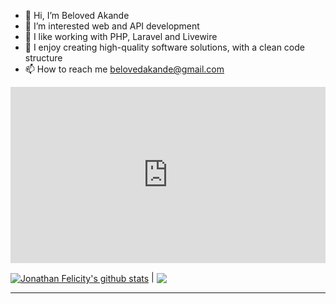
- 👋 Hi, I’m Beloved Akande
- 👀 I’m interested web and API development
- 🌱 I like working with PHP, Laravel and Livewire
- 💞️ I enjoy creating high-quality software solutions,  with a clean code structure
- 📫 How to reach me belovedakande@gmail.com

<div style="width:100%;height:0;padding-bottom:56%;position:relative;"><iframe src="https://giphy.com/embed/RbDKaczqWovIugyJmW" width="100%" height="100%" style="position:absolute" frameBorder="0" class="giphy-embed" allowFullScreen></iframe></div><p><a href="https://giphy.com/gifs/looneytunesworldofmayhem-world-of-mayhem-looney-tunes-ltwom-RbDKaczqWovIugyJmW"></a></p>




<a href="https://github.com/beloved46/github-readme-stats"><img align="center" src="https://github-readme-stats.vercel.app/api?username=beloved46&show_icons=true&include_all_commits=true&theme=buefy&hide_border=true" alt="Jonathan Felicity's github stats" /></a> | <a href="https://github.com/beloved46/github-readme-stats"><img align="center" src="https://github-readme-stats.vercel.app/api/top-langs/?username=beloved46&layout=compact&theme=buefy&hide_border=true" /></a> 

---

